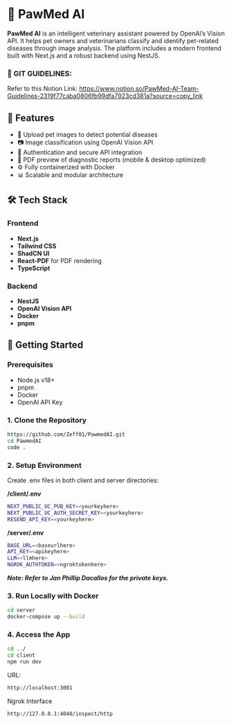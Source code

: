 # 🐾 PawMed AI

**PawMed AI** is an intelligent veterinary assistant powered by OpenAI’s Vision API. It helps pet owners and veterinarians classify and identify pet-related diseases through image analysis. The platform includes a modern frontend built with Next.js and a robust backend using NestJS.

### 📌 GIT GUIDELINES:
Refer to this Notion Link: https://www.notion.so/PawMed-AI-Team-Guidelines-2319f77caba0806fb99dfa7923cd381a?source=copy_link

## 🧠 Features

- 🐶 Upload pet images to detect potential diseases
- 📷 Image classification using OpenAI Vision API
- 🔐 Authentication and secure API integration
- 🧾 PDF preview of diagnostic reports (mobile & desktop optimized)
- ⚙️ Fully containerized with Docker
- 📊 Scalable and modular architecture

## 🛠 Tech Stack

### Frontend
- **Next.js**
- **Tailwind CSS**
- **ShadCN UI**
- **React-PDF** for PDF rendering
- **TypeScript**

### Backend
- **NestJS**
- **OpenAI Vision API**
- **Docker**
- **pnpm**

## 🚀 Getting Started

### Prerequisites

- Node.js v18+
- pnpm
- Docker
- OpenAI API Key

### 1. Clone the Repository

```bash
https://github.com/Zeff01/PawmedAI.git
cd PawmedAI
code .
```

### 2. Setup Environment

Create .env files in both client and server directories:

**/client/.env**
```bash
NEXT_PUBLIC_UC_PUB_KEY=<yourkeyhere>
NEXT_PUBLIC_UC_AUTH_SECRET_KEY=<yourkeyhere>
RESEND_API_KEY=<yourkeyhere>
```

**/server/.env**
```bash
BASE_URL=<baseurlhere>
API_KEY=<apikeyhere>
LLM=<llmhere>
NGROK_AUTHTOKEN=<ngroktokenhere>
```

***Note: Refer to Jan Phillip Dacallos for the private keys.***

### 3. Run Locally with Docker
```bash
cd server
docker-compose up --build
```

### 4. Access the App
```bash
cd ../
cd client
npm run dev
```

URL:
```bash
http://localhost:3001
```
Ngrok Interface
```bash
http://127.0.0.1:4040/inspect/http
```
